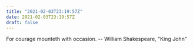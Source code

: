 ```yaml
---
title: "2021-02-03T23:19:57Z"
date: 2021-02-03T23:19:57Z
draft: false
---
```


For courage mounteth with occasion.
		-- William Shakespeare, "King John"
